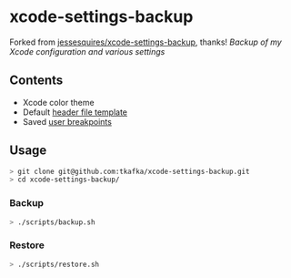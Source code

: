 # xcode-settings-backup

Forked from [jessesquires/xcode-settings-backup](https://github.com/jessesquires/xcode-settings-backup), thanks!
*Backup of my Xcode configuration and various settings*

## Contents

- Xcode color theme
- Default [header file template](https://oleb.net/blog/2017/07/xcode-9-text-macros/)
- Saved [user breakpoints](https://pspdfkit.com/blog/2017/user-breakpoints-in-xcode/)

## Usage

```bash
> git clone git@github.com:tkafka/xcode-settings-backup.git
> cd xcode-settings-backup/
```

### Backup

```bash
> ./scripts/backup.sh
```
### Restore

```bash
> ./scripts/restore.sh
```
